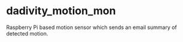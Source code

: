 # dadivity_motion_mon

Raspberry Pi based motion sensor which sends an email summary of detected motion.
